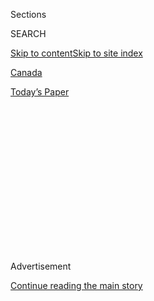 <div id="app">

<div>

<div>

<div>

<div class="NYTAppHideMasthead css-1q2w90k e1suatyy0">

<div class="section css-ui9rw0 e1suatyy2">

<div class="css-eph4ug er09x8g0">

<div class="css-6n7j50">

</div>

<span class="css-1dv1kvn">Sections</span>

<div class="css-10488qs">

<span class="css-1dv1kvn">SEARCH</span>

</div>

[Skip to content](#site-content)[Skip to site
index](#site-index)

</div>

<div id="masthead-section-label" class="css-1wr3we4 eaxe0e00">

[Canada](https://www.nytimes3xbfgragh.onion/section/world/canada)

</div>

<div class="css-10698na e1huz5gh0">

</div>

</div>

<div id="masthead-bar-one" class="section hasLinks css-15hmgas e1csuq9d3">

<div class="css-uqyvli e1csuq9d0">

</div>

<div class="css-1uqjmks e1csuq9d1">

</div>

<div class="css-9e9ivx">

[](https://myaccount.nytimes3xbfgragh.onion/auth/login?response_type=cookie&client_id=vi)

</div>

<div class="css-1bvtpon e1csuq9d2">

[Today’s
Paper](https://www.nytimes3xbfgragh.onion/section/todayspaper)

</div>

</div>

</div>

</div>

<div data-aria-hidden="false">

<div id="site-content" data-role="main">

<div>

<div class="css-1aor85t" style="opacity:0.000000001;z-index:-1;visibility:hidden">

<div class="css-1hqnpie">

<div class="css-epjblv">

<span class="css-17xtcya">[Canada](/section/world/canada)</span><span class="css-x15j1o">|</span><span class="css-fwqvlz">A
Cool Trudeau Rebuffs Conflict Charges. Will Canadians Buy His
Story?</span>

</div>

<div class="css-k008qs">

<div class="css-1iwv8en">

<span class="css-18z7m18"></span>

<div>

</div>

</div>

<span class="css-1n6z4y">https://nyti.ms/30ZQTox</span>

<div class="css-1705lsu">

<div class="css-4xjgmj">

<div class="css-4skfbu" data-role="toolbar" data-aria-label="Social Media Share buttons, Save button, and Comments Panel with current comment count" data-testid="share-tools">

  - 
  - 
  - 
  - 
    
    <div class="css-6n7j50">
    
    </div>

  - 

</div>

</div>

</div>

</div>

</div>

</div>

<div id="NYT_TOP_BANNER_REGION" class="css-13pd83m">

</div>

<div id="top-wrapper" class="css-1sy8kpn">

<div id="top-slug" class="css-l9onyx">

Advertisement

</div>

[Continue reading the main
story](#after-top)

<div class="ad top-wrapper" style="text-align:center;height:100%;display:block;min-height:250px">

<div id="top" class="place-ad" data-position="top" data-size-key="top">

</div>

</div>

<div id="after-top">

</div>

</div>

<div>

<div id="sponsor-wrapper" class="css-1hyfx7x">

<div id="sponsor-slug" class="css-19vbshk">

Supported by

</div>

[Continue reading the main
story](#after-sponsor)

<div id="sponsor" class="ad sponsor-wrapper" style="text-align:center;height:100%;display:block">

</div>

<div id="after-sponsor">

</div>

</div>

<div class="css-186x18t">

</div>

<div class="css-1vkm6nb ehdk2mb0">

# A Cool Trudeau Rebuffs Conflict Charges. Will Canadians Buy His Story?

</div>

There was no corruption, just a government working to save lives during
a pandemic. That’s the message the prime minister delivered to skeptical
lawmakers, and to Canadians.

<div class="css-79elbk" data-testid="photoviewer-wrapper">

<div class="css-z3e15g" data-testid="photoviewer-wrapper-hidden">

</div>

<div class="css-1a48zt4 ehw59r15" data-testid="photoviewer-children">

![<span class="css-16f3y1r e13ogyst0" data-aria-hidden="true">Prime
Minister Justin Trudeau of Canada testifying by video conference before
a parliamentary committee on
Thursday.</span><span class="css-cnj6d5 e1z0qqy90" itemprop="copyrightHolder"><span class="css-1ly73wi e1tej78p0">Credit...</span><span><span>Dave
Chan/Agence France-Presse — Getty
Images</span></span></span>](https://static01.graylady3jvrrxbe.onion/images/2020/07/30/world/30trudeau4/merlin_175124229_55283d52-744e-4720-8333-ab6448f70f57-articleLarge.jpg?quality=75&auto=webp&disable=upscale)

</div>

</div>

<div class="css-18e8msd">

<div class="css-vp77d3 epjyd6m0">

<div class="css-1baulvz">

By [<span class="css-1baulvz last-byline" itemprop="name">Catherine
Porter</span>](https://www.nytimes3xbfgragh.onion/by/catherine-porter)

</div>

</div>

  - 
    
    <div class="css-ld3wwf e16638kd2">
    
    July 30,
    2020
    
    </div>

  - 
    
    <div class="css-4xjgmj">
    
    <div class="css-d8bdto" data-role="toolbar" data-aria-label="Social Media Share buttons, Save button, and Comments Panel with current comment count" data-testid="share-tools">
    
      - 
      - 
      - 
      - 
        
        <div class="css-6n7j50">
        
        </div>
    
      - 
    
    </div>
    
    </div>

</div>

</div>

<div class="section meteredContent css-1r7ky0e" name="articleBody" itemprop="articleBody">

<div class="css-1fanzo5 StoryBodyCompanionColumn">

<div class="css-53u6y8">

TORONTO — There was no corruption, no conflict of interest, just a
government and prime minister working around the clock to save lives and
livelihoods during a pandemic.

That was Justin Trudeau’s message on Thursday to Canadians, who for the
past month have lifted their heads from the exhausting struggle with the
coronavirus to watch a growing political scandal over his government’s
decision to award a hefty no-bid contract to a charity that has ties
with his family.

“Nothing of this program was in any way going to benefit any members of
my family,” the prime minister said during a rare virtual appearance
before the standing finance committee of the Canadian Parliament. “I was
not in a conflict of interest.”

The highly anticipated session, which stretched for 90 minutes, had
elements of drama — heated exchanges, baiting questions and even a power
outage during a storm over the chairman’s home.

</div>

</div>

<div class="css-1fanzo5 StoryBodyCompanionColumn">

<div class="css-53u6y8">

But Mr. Trudeau predictably kept his cool, displaying his well-honed
political talents.

The contract, made to the WE Charity, was to oversee hundreds of
millions of government dollars for an emergency summer youth volunteer
program. Mr. Trudeau defended the decision to give the charity the
contract by presenting himself as a longtime champion of youths.

And he said he was following the advice of public servants to start a
program that, like others his government has set up, would help
thousands of people across the country.

“We moved quickly to try to get help out to people as fast as we could
as flexibly as we could,” Mr. Trudeau said.

The question is: Was his performance enough to persuade Canadians that
he did nothing wrong and put to rest thorny ethical questions that have
set the media ablaze for the past month and dragged down his party’s
polling numbers?

The WE Charity is tied not only to Mr. Trudeau’s family, but also to his
finance minister, Bill Morneau.

</div>

</div>

<div class="css-1fanzo5 StoryBodyCompanionColumn">

<div class="css-53u6y8">

Mr. Trudeau’s mother and brother earned more than $200,000 over the past
five years for speaking engagements with the charity. Mr. Morneau’s
daughter works there, and his family has traveled overseas with the
charity twice in recent years.

Both Mr. Trudeau and Mr. Morneau have
[apologized](https://www.nytimes3xbfgragh.onion/2020/07/13/world/canada/trudeau-we-charity-apology.html)
for not recusing themselves from the cabinet decision. Both are under
investigation by the country’s ethics commissioner.

But during Thursday’s testimony, Mr. Trudeau reinforced what others have
said before him — that officials of Canada’s apolitical public service
chose the charity and that his cabinet was given a “binary choice” of
either agreeing to the plan, or having to abandon it altogether.

The perception of a conflict with his family, he added, caused him to
put the decision on hold for two weeks and push the public service to
“make sure that everything was done exactly right, because I knew
there would be questions asked.”

</div>

</div>

<div class="css-79elbk" data-testid="photoviewer-wrapper">

<div class="css-z3e15g" data-testid="photoviewer-wrapper-hidden">

</div>

<div class="css-1a48zt4 ehw59r15" data-testid="photoviewer-children">

![<span class="css-16f3y1r e13ogyst0" data-aria-hidden="true">Mr.
Trudeau last week at the House of Commons in
Ottawa.</span><span class="css-cnj6d5 e1z0qqy90" itemprop="copyrightHolder"><span class="css-1ly73wi e1tej78p0">Credit...</span><span>Adrian
Wyld/The Canadian Press, via Associated
Press</span></span>](https://static01.graylady3jvrrxbe.onion/images/2020/07/30/world/30trudeau/merlin_174844728_caf57cf5-f0be-4ede-8b3e-a92e553395dc-articleLarge.jpg?quality=75&auto=webp&disable=upscale)

</div>

</div>

<div class="css-1fanzo5 StoryBodyCompanionColumn">

<div class="css-53u6y8">

Lori Turnbull, director of the school of public administration at
Dalhousie University in Halifax was among the rapt viewers who blocked
off hours to see the unfolding testimonies.

“He got his message out — you want the Liberals to be there to take care
of you when a crisis like this hits,” she said, referring to Mr.
Trudeau’s party. “To me, the prime minister left this meeting as a
youth champion who made a little error.”

</div>

</div>

<div class="css-1fanzo5 StoryBodyCompanionColumn">

<div class="css-53u6y8">

Still, the prime minister has already been found in breach of the
country’s conflict-of-interest rules twice since coming to office five
years ago. That he acknowledged a perceived conflict but did not recuse
himself raises troubling questions about his political judgment, said
[Shachi
Kurl,](https://twitter.com/ShachiKurl?ref_src=twsrc%5Egoogle%7Ctwcamp%5Eserp%7Ctwgr%5Eauthor)
the executive director of the Angus Reid Institute, a Canadian nonprofit
polling firm based in Vancouver.

“In some ways, I think he did very well,” Ms. Kurl said. “But it doesn’t
fix other problems. Now, we have to assess to what extent these ongoing
examples of the prime minister not having good judgment will become a
ballot question.”

The story has unfolded since late June, when the Trudeau government
announced that it had awarded the job of administering the summer
program, and its budget of 912 million Canadian dollars, to the WE
Charity.

Two brothers, Craig and Marc Kielburger, founded the charity as
teenagers. Since then, it has grown into a network of organizations that
have built schools and
[wells](https://www.metowe.com/2016/09/09/power-clean-water/) in
countries like Kenya and Nicaragua.

But it is best known for inspiring young Canadians to get involved in
social justice issues through school programs and huge concert-like
events featuring motivational speakers, including Prince Harry, Malala
Yousafzai, Mr. Trudeau and his wife, Sophie Grégoire
Trudeau.

</div>

</div>

<div class="css-79elbk" data-testid="photoviewer-wrapper">

<div class="css-z3e15g" data-testid="photoviewer-wrapper-hidden">

</div>

<div class="css-1a48zt4 ehw59r15" data-testid="photoviewer-children">

<div class="css-1xdhyk6 erfvjey0">

<span class="css-1ly73wi e1tej78p0">Image</span>

<div class="css-zjzyr8">

<div data-testid="lazyimage-container" style="height:257.1333333333334px">

</div>

</div>

</div>

<span class="css-16f3y1r e13ogyst0" data-aria-hidden="true">Fans lining
the red carpet at WE Day Toronto in
2018.</span><span class="css-cnj6d5 e1z0qqy90" itemprop="copyrightHolder"><span class="css-1ly73wi e1tej78p0">Credit...</span><span>Christopher
Katsarov/CP, via Associated Press</span></span>

</div>

</div>

<div class="css-1fanzo5 StoryBodyCompanionColumn">

<div class="css-53u6y8">

The charity says the Trudeaus volunteered their time and were never
paid, with one exception in 2012, when Ms. Gregoire Trudeau received
about $1,000 for a speaking engagement. Mr. Trudeau was not prime
minister at the time.

</div>

</div>

<div class="css-1fanzo5 StoryBodyCompanionColumn">

<div class="css-53u6y8">

Since then, Ms. Gregoire Trudeau has become an “ambassador” of the
charity, speaking regularly at events and hosting a podcast called WE
Well-being. Mr. Trudeau said Thursday that the country’s ethics
commissioner had vetted these roles.

But the WE Charity [did pay Mr. Trudeau’s brother Alexandre, a
filmmaker, and mother,
Margaret,](https://www.nytimes3xbfgragh.onion/2020/07/09/world/canada/trudeau-ethics-charity.html)
the country’s former first lady, for speaking over the past four years
on behalf of the charity at various events. The Kielburger brothers said
attracting sponsors for these events was their main way of raising
money.

On Thursday, Mr. Trudeau said he did not have a personal relationship
with the Kielburger brothers and had no contact with them about this
contract.

In recent days, witnesses before the committee bolstered what Mr.
Trudeau said Thursday — that he was not involved in selecting the
charity to administer the program, which involved overseeing up to
100,000 students volunteering for public service jobs.

WE was to have received as much as 43.5 million Canadian dollars to run
the program, according to documents released this week. But after the
controversy erupted, the government announced it was taking the program
back, and the Kielburgers said they would return all the money.

The program is still on hold.

Hours before Mr. Morneau, the finance minister, was set to testify last
week before the committee, he announced he had written a check to the
charity for 41,366 Canadian dollars, stating that he hadn’t realized he
and his family had not paid the full fare for the two trips they took
with the organization.

He also disclosed that his family had donated 100,000 Canadian dollars
to the charity in recent years.

</div>

</div>

<div class="css-1fanzo5 StoryBodyCompanionColumn">

<div class="css-53u6y8">

“You don’t donate $100,000, take trips with a charity and have a
daughter who works there and not know there’s a conflict of interest,”
said Duff Conacher, the co-founder of a nonprofit watchdog organization,
Democracy Watch, which is calling for a criminal investigation.

“This is a story about how every government has friends, those friends
help them get elected and promote them, and then the government wants to
help those friends because they will promote and boost them more,” he
said.

The committee has not heard any evidence that Mr. Trudeau stood to
financially benefit from the contract, several political experts pointed
out. If there has been any damage, it has been in optics.

“Technically speaking, he didn’t need to recuse himself, in my opinion,”
said Ian Stedman, a professor of Canadian public law and governance at
York University in Toronto, and an expert on Canadian parliamentary
ethics law.

But, he added: “But pragmatically speaking, what he did was bad
politics. He allowed himself to be the story, instead of his policies.”

Canadians have been generally happy with the Trudeau government’s
handling of the coronavirus epidemic, which has leveled off across the
country, allowing hairdressers and restaurants in most places to reopen
and plans for school openings to be drafted.

But in recent weeks, since news about the charity has continually made
the front pages, Mr. Trudeau’s approval rating has fallen. It is unclear
whether that is a blip or the start of a trend.

</div>

</div>

<div class="css-1fanzo5 StoryBodyCompanionColumn">

<div class="css-53u6y8">

“People have concerns about this, but they have so many other issues
right now,” said Jean-Marc Léger, the chief executive of the Léger
polling firm based in Montreal. “They are worried about the pandemic,
the economic crisis, relations with the United States.”

The Kielburger brothers maintain they would have made no profit from the
contract.

</div>

</div>

<div class="css-79elbk" data-testid="photoviewer-wrapper">

<div class="css-z3e15g" data-testid="photoviewer-wrapper-hidden">

</div>

<div class="css-1a48zt4 ehw59r15" data-testid="photoviewer-children">

<div class="css-1xdhyk6 erfvjey0">

<span class="css-1ly73wi e1tej78p0">Image</span>

<div class="css-zjzyr8">

<div data-testid="lazyimage-container" style="height:257.77777777777777px">

</div>

</div>

</div>

<span class="css-16f3y1r e13ogyst0" data-aria-hidden="true">Craig, left,
and Marc Kielburger at WE Day Toronto last
year.</span><span class="css-cnj6d5 e1z0qqy90" itemprop="copyrightHolder"><span class="css-1ly73wi e1tej78p0">Credit...</span><span>Jeremy
Chan/Getty Images</span></span>

</div>

</div>

<div class="css-1fanzo5 StoryBodyCompanionColumn">

<div class="css-53u6y8">

Because of the intense scrutiny over the past few weeks, [many big
sponsors have cut ties with
WE](https://www.theglobeandmail.com/world/article-royal-bank-cuts-ties-with-embattled-we-charity/)
— the organization has called the decisions mutual — and former staff
members have poured out stories on social media about the charity’s
“culture of fear.”

Craig Kielburger said the unfolding controversy might “destroy” the
organization.

“Frankly, there are days that we wish that we never answered the phone,”
when the government called asking them “to help,” he told the committee
near the grueling end of the brothers’ four-hour appearance earlier this
week.

Dan Bilefsky contributed reporting from Montreal.

</div>

</div>

<div>

</div>

</div>

<div>

</div>

<div>

</div>

<div>

</div>

<div>

<div id="bottom-wrapper" class="css-1ede5it">

<div id="bottom-slug" class="css-l9onyx">

Advertisement

</div>

[Continue reading the main
story](#after-bottom)

<div id="bottom" class="ad bottom-wrapper" style="text-align:center;height:100%;display:block;min-height:90px">

</div>

<div id="after-bottom">

</div>

</div>

</div>

</div>

</div>

## Site Index

<div>

</div>

## Site Information Navigation

  - [© <span>2020</span> <span>The New York Times
    Company</span>](https://help.nytimes3xbfgragh.onion/hc/en-us/articles/115014792127-Copyright-notice)

<!-- end list -->

  - [NYTCo](https://www.nytco.com/)
  - [Contact
    Us](https://help.nytimes3xbfgragh.onion/hc/en-us/articles/115015385887-Contact-Us)
  - [Work with us](https://www.nytco.com/careers/)
  - [Advertise](https://nytmediakit.com/)
  - [T Brand Studio](http://www.tbrandstudio.com/)
  - [Your Ad
    Choices](https://www.nytimes3xbfgragh.onion/privacy/cookie-policy#how-do-i-manage-trackers)
  - [Privacy](https://www.nytimes3xbfgragh.onion/privacy)
  - [Terms of
    Service](https://help.nytimes3xbfgragh.onion/hc/en-us/articles/115014893428-Terms-of-service)
  - [Terms of
    Sale](https://help.nytimes3xbfgragh.onion/hc/en-us/articles/115014893968-Terms-of-sale)
  - [Site
    Map](https://spiderbites.nytimes3xbfgragh.onion)
  - [Help](https://help.nytimes3xbfgragh.onion/hc/en-us)
  - [Subscriptions](https://www.nytimes3xbfgragh.onion/subscription?campaignId=37WXW)

</div>

</div>

</div>

</div>
